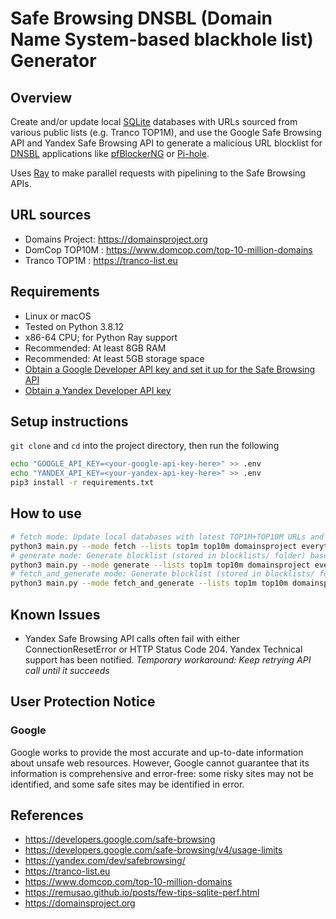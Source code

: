 # Safe Browsing DNSBL (Domain Name System-based blackhole list) Generator

## Overview

Create and/or update local [SQLite](https://www.sqlite.org) databases with URLs sourced from various public lists (e.g. Tranco TOP1M), and use the Google Safe Browsing API and Yandex Safe Browsing API to generate a malicious URL blocklist for [DNSBL](https://en.wikipedia.org/wiki/Domain_Name_System-based_blackhole_list) applications like [pfBlockerNG](https://linuxincluded.com/block-ads-malvertising-on-pfsense-using-pfblockerng-dnsbl) or [Pi-hole](https://pi-hole.net).

Uses [Ray](http://www.ray.io) to make parallel requests with pipelining to the Safe Browsing APIs.

## URL sources

- Domains Project: https://domainsproject.org
- DomCop TOP10M : https://www.domcop.com/top-10-million-domains
- Tranco TOP1M : https://tranco-list.eu

## Requirements

- Linux or macOS
- Tested on Python 3.8.12
- x86-64 CPU; for Python Ray support
- Recommended: At least 8GB RAM
- Recommended: At least 5GB storage space
- [Obtain a Google Developer API key and set it up for the Safe Browsing API](https://developers.google.com/safe-browsing/v4/get-started)
- [Obtain a Yandex Developer API key](https://yandex.com/dev/safebrowsing)

## Setup instructions

`git clone` and `cd` into the project directory, then run the following

```bash
echo "GOOGLE_API_KEY=<your-google-api-key-here>" >> .env
echo "YANDEX_API_KEY=<your-yandex-api-key-here>" >> .env
pip3 install -r requirements.txt
```

## How to use

```bash
# fetch mode: Update local databases with latest TOP1M+TOP10M URLs and generate blocklist (stored in blocklists/ folder) from local databases
python3 main.py --mode fetch --lists top1m top10m domainsproject everything
# generate mode: Generate blocklist (stored in blocklists/ folder) based on last 1500 URLs from Tranco TOP1M list
python3 main.py --mode generate --lists top1m top10m domainsproject everything
# fetch_and_generate mode: Generate blocklist (stored in blocklists/ folder) based on last 1500 URLs from Tranco TOP1M list
python3 main.py --mode fetch_and_generate --lists top1m top10m domainsproject everything
```

## Known Issues

- Yandex Safe Browsing API calls often fail with either ConnectionResetError or HTTP Status Code 204. Yandex Technical support has been notified. _Temporary workaround: Keep retrying API call until it succeeds_

## User Protection Notice

### Google

Google works to provide the most accurate and up-to-date information about unsafe web resources. However, Google cannot guarantee that its information is comprehensive and error-free: some risky sites may not be identified, and some safe sites may be identified in error.

## References

- https://developers.google.com/safe-browsing
- https://developers.google.com/safe-browsing/v4/usage-limits
- https://yandex.com/dev/safebrowsing/
- https://tranco-list.eu
- https://www.domcop.com/top-10-million-domains
- https://remusao.github.io/posts/few-tips-sqlite-perf.html
- https://domainsproject.org